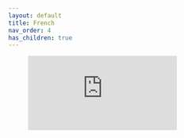 ```yaml
---
layout: default
title: French 
nav_order: 4
has_children: true
---
```



<figure class="video_container">
  <iframe src="https://www.youtube.com/watch?v=4VpVlvozCqQ" frameborder="0" allowfullscreen="true"> </iframe>
</figure>
